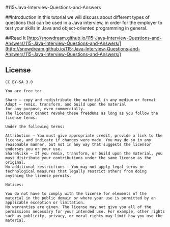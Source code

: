 #115-Java-Interview-Questions-and-Answers

##Introduction
In this tutorial we will discuss about different types of questions that can be used in a Java interview, in order for the employer to test your skills in Java and object-oriented programming in general.

##Read It
[http://snowdream.github.io/115-Java-Interview-Questions-and-Answers/115-Java-Interview-Questions-and-Answers/](http://snowdream.github.io/115-Java-Interview-Questions-and-Answers/115-Java-Interview-Questions-and-Answers/)


## License
`CC BY-SA 3.0`

```
You are free to:

Share — copy and redistribute the material in any medium or format
Adapt — remix, transform, and build upon the material
for any purpose, even commercially.
The licensor cannot revoke these freedoms as long as you follow the license terms.

Under the following terms:

Attribution — You must give appropriate credit, provide a link to the license, and indicate if changes were made. You may do so in any reasonable manner, but not in any way that suggests the licensor endorses you or your use.
ShareAlike — If you remix, transform, or build upon the material, you must distribute your contributions under the same license as the original.
No additional restrictions — You may not apply legal terms or technological measures that legally restrict others from doing anything the license permits.

Notices:

You do not have to comply with the license for elements of the material in the public domain or where your use is permitted by an applicable exception or limitation.
No warranties are given. The license may not give you all of the permissions necessary for your intended use. For example, other rights such as publicity, privacy, or moral rights may limit how you use the material.
```